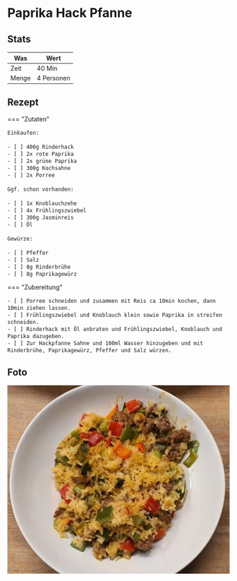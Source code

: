 # Paprika Hack Pfanne

## Stats

| Was   | Wert        |
|-------|-------------|
| Zeit  | 40 Min      |
| Menge | 4 Personen |

## Rezept

=== "Zutaten"

    Einkaufen:
    
    - [ ] 400g Rinderhack
    - [ ] 2x rote Paprika
    - [ ] 2x grüne Paprika
    - [ ] 300g Kochsahne
    - [ ] 2x Porree

    Ggf. schon vorhanden:

    - [ ] 1x Knoblauchzehe
    - [ ] 4x Frühlingszwiebel
    - [ ] 300g Jasminreis
    - [ ] Öl

    Gewürze:

    - [ ] Pfeffer
    - [ ] Salz
    - [ ] 8g Rinderbrühe
    - [ ] 8g Paprikagewürz

=== "Zubereitung"

    - [ ] Porree schneiden und zusammen mit Reis ca 10min kochen, dann 10min ziehen lassen.
    - [ ] Frühlingszwiebel und Knoblauch klein sowie Paprika in streifen schneiden.
    - [ ] Rinderhack mit Öl anbraten und Frühlingszwiebel, Knoblauch und Paprika dazugeben.
    - [ ] Zur Hackpfanne Sahne und 100ml Wasser hinzugeben und mit Rinderbrühe, Paprikagewürz, Pfeffer und Salz würzen.

## Foto

![paprika-hack-pfanne](_paprika-hack-pfanne.webp)
